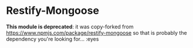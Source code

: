 # Restify-Mongoose
**This module is deprecated**: it was copy-forked from https://www.npmjs.com/package/restify-mongoose so that is probably the dependency you're looking for... :eyes

